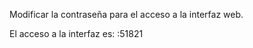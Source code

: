 Modificar la contraseña para el acceso a la interfaz web.

El acceso a la interfaz es:
  <IP>:51821
